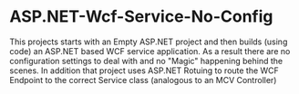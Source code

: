 # ASP.NET-Wcf-Service-No-Config
This projects starts with an Empty ASP.NET project and then builds (using code) an ASP.NET based WCF service application. As a result there are no configuration settings to deal with and no "Magic" happening behind the scenes.
In addition that project uses ASP.NET Rotuing to route the WCF Endpoint to the correct Service class (analogous to an MCV Controller)
